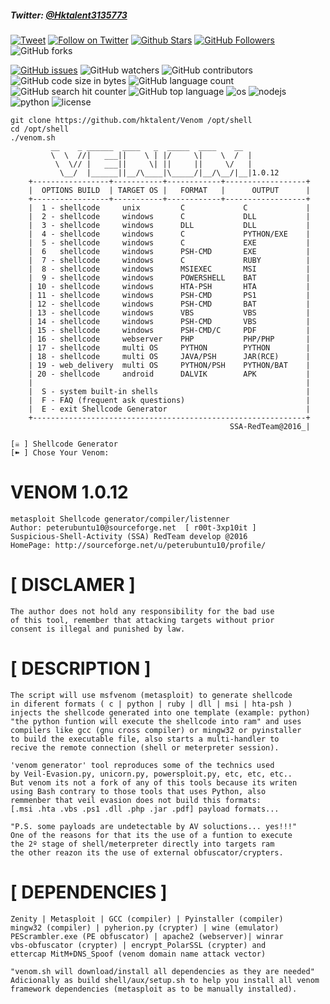 ##### Twitter: [@Hktalent3135773](https://twitter.com/Hktalent3135773)
[![Tweet](https://img.shields.io/twitter/url/http/Hktalent3135773.svg?style=social)](https://twitter.com/intent/tweet?original_referer=https%3A%2F%2Fdeveloper.twitter.com%2Fen%2Fdocs%2Ftwitter-for-websites%2Ftweet-button%2Foverview&ref_src=twsrc%5Etfw&text=Venom%20-%20Automated%20Pentest%20Recon%20Scanner%20%40Hktalent3135773&tw_p=tweetbutton&url=https%3A%2F%2Fgithub.com%2Fhktalent%2FVenom)
[![Follow on Twitter](https://img.shields.io/twitter/follow/Hktalent3135773.svg?style=social&label=Follow)](https://twitter.com/intent/follow?screen_name=Hktalent3135773)
[![Github Stars](https://img.shields.io/github/stars/hktalent/Venom.svg?style=social&label=Stars&color=orange)](https://github.com/hktalent/Venom/) 
[![GitHub Followers](https://img.shields.io/github/followers/hktalent.svg?style=social&label=Follow)](https://github.com/hktalent/Venom/)
![GitHub forks](https://img.shields.io/github/forks/hktalent/Venom.svg?style=social&label=Fork)

[![GitHub issues](https://img.shields.io/github/issues/hktalent/Venom.svg)](https://github.com/hktalent/Venom/issues) 
![GitHub watchers](https://img.shields.io/github/watchers/hktalent/Venom.svg?label=Watch)
![GitHub contributors](https://img.shields.io/github/contributors/hktalent/Venom.svg?colorB=red&colorA=orange)
![GitHub code size in bytes](https://img.shields.io/github/languages/code-size/hktalent/Venom.svg?colorB=ff9988&colorA=006666)
![GitHub language count](https://img.shields.io/github/languages/count/hktalent/Venom.svg?colorB=995500&colorA=551166)
![GitHub search hit counter](https://img.shields.io/github/search/hktalent/Venom/goto.svg?colorB=0077ff&colorA=11aadd)
![GitHub top language](https://img.shields.io/github/languages/top/hktalent/Venom.svg?colorB=red&colorA=dd88ff)
![os](https://img.shields.io/badge/OS-Linux,%20Window,%20macOS-green.svg)
![nodejs](https://img.shields.io/badge/nodejs-blue.svg)
![python](https://img.shields.io/badge/python2-red.svg)
![license](https://img.shields.io/github/license/mashape/apistatus.svg)

```
git clone https://github.com/hktalent/Venom /opt/shell
cd /opt/shell
./venom.sh
         __    _ ______  ____   _  _____  ____    __
         \  \  //|   ___||    \ | |/     \|    \  /  |
          \  \// |   ___||     \| ||     ||     \/   |
           \__/  |______||__/\____|\_____/|__/\__/|__|1.0.12
    +-----------------+-----------+------------+------------------+
    |  OPTIONS BUILD  | TARGET OS |   FORMAT   |      OUTPUT      |
    +-----------------+-----------+------------+------------------+
    |  1 - shellcode     unix         C             C             |
    |  2 - shellcode     windows      C             DLL           |
    |  3 - shellcode     windows      DLL           DLL           |
    |  4 - shellcode     windows      C             PYTHON/EXE    |
    |  5 - shellcode     windows      C             EXE           |
    |  6   shellcode     windows      PSH-CMD       EXE           |
    |  7 - shellcode     windows      C             RUBY          |
    |  8 - shellcode     windows      MSIEXEC       MSI           |
    |  9 - shellcode     windows      POWERSHELL    BAT           |
    | 10 - shellcode     windows      HTA-PSH       HTA           |
    | 11 - shellcode     windows      PSH-CMD       PS1           |
    | 12 - shellcode     windows      PSH-CMD       BAT           |
    | 13 - shellcode     windows      VBS           VBS           |
    | 14 - shellcode     windows      PSH-CMD       VBS           |
    | 15 - shellcode     windows      PSH-CMD/C     PDF           |
    | 16 - shellcode     webserver    PHP           PHP/PHP       |
    | 17 - shellcode     multi OS     PYTHON        PYTHON        |
    | 18 - shellcode     multi OS     JAVA/PSH      JAR(RCE)      |
    | 19 - web_delivery  multi OS     PYTHON/PSH    PYTHON/BAT    |
    | 20 - shellcode     android      DALVIK        APK           |
    |                                                             |
    |  S - system built-in shells                                 |
    |  F - FAQ (frequent ask questions)                           |
    |  E - exit Shellcode Generator                               |
    +-------------------------------------------------------------+
                                                 SSA-RedTeam@2016_|

[☠ ] Shellcode Generator
[➽ ] Chose Your Venom:
```



# VENOM 1.0.12
```
metasploit Shellcode generator/compiler/listenner
Author: peterubuntu10@sourceforge.net  [ r00t-3xp10it ]
Suspicious-Shell-Activity (SSA) RedTeam develop @2016
HomePage: http://sourceforge.net/u/peterubuntu10/profile/
```

# [ DISCLAMER ]
```
The author does not hold any responsibility for the bad use
of this tool, remember that attacking targets without prior
consent is illegal and punished by law.
```

# [ DESCRIPTION ]
```
The script will use msfvenom (metasploit) to generate shellcode
in diferent formats ( c | python | ruby | dll | msi | hta-psh )
injects the shellcode generated into one template (example: python)
"the python funtion will execute the shellcode into ram" and uses
compilers like gcc (gnu cross compiler) or mingw32 or pyinstaller
to build the executable file, also starts a multi-handler to
recive the remote connection (shell or meterpreter session).

'venom generator' tool reproduces some of the technics used
by Veil-Evasion.py, unicorn.py, powersploit.py, etc, etc, etc..
But venom its not a fork of any of this tools because its writen
using Bash contrary to those tools that uses Python, also
remmenber that veil evasion does not build this formats:
[.msi .hta .vbs .ps1 .dll .php .jar .pdf] payload formats...

"P.S. some payloads are undetectable by AV soluctions... yes!!!"
One of the reasons for that its the use of a funtion to execute
the 2º stage of shell/meterpreter directly into targets ram
the other reazon its the use of external obfuscator/crypters.
```

# [ DEPENDENCIES ]
```
Zenity | Metasploit | GCC (compiler) | Pyinstaller (compiler)
mingw32 (compiler) | pyherion.py (crypter) | wine (emulator)
PEScrambler.exe (PE obfuscator) | apache2 (webserver)| winrar
vbs-obfuscator (crypter) | encrypt_PolarSSL (crypter) and
ettercap MitM+DNS_Spoof (venom domain name attack vector)

"venom.sh will download/install all dependencies as they are needed"
Adicionally as build shell/aux/setup.sh to help you install all venom
framework dependencies (metasploit as to be manually installed). 
```
